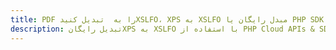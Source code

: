 ---title: PDF را به  تبدیل کنیدXSLFO، XPS به XSLFO مبدل رایگان یا PHP SDKdescription: تبدیل رایگانXPS به XSLFO با استفاده از PHP Cloud APIs & SDK همچنین اسناد PDF را در Cloud ایجاد، ویرایش و رندر کنید.---
